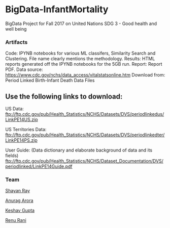 # BigData-InfantMortality
BigData Project for Fall 2017 on United Nations SDG 3 - Good health and well being

### Artifacts
Code: IPYNB notebooks for various ML classifers, Similarity Search and Clustering. File name clearly mentions the methodology.
Results: HTML reports generated off the IPYNB notebooks for the 5GB run.
Report: Report PDF.
Data source: https://www.cdc.gov/nchs/data_access/vitalstatsonline.htm
Download from: Period Linked Birth-Infant Death Data Files

Use the following links to download:
-------------------------------------
US Data:
ftp://ftp.cdc.gov/pub/Health_Statistics/NCHS/Datasets/DVS/periodlinkedus/LinkPE14US.zip

US Territories Data:
ftp://ftp.cdc.gov/pub/Health_Statistics/NCHS/Datasets/DVS/periodlinkedter/LinkPE14PS.zip

User Guide: (Data dictionary and elaborate background of data and its fields)
ftp://ftp.cdc.gov/pub/Health_Statistics/NCHS/Dataset_Documentation/DVS/periodlinked/LinkPE14Guide.pdf


### Team
[Shayan Ray](https://github.com/shayanray)

[Anurag Arora ](https://github.com/geekyspartan)

[Keshav Gupta](https://github.com/keshav11)

[Renu Rani](https://github.com/techiepanda)
